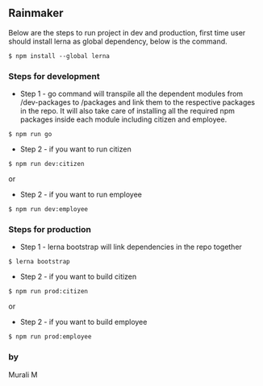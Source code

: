 ## Rainmaker
Below are the steps to run project in dev and production, first time user should install lerna as global dependency, below is the command.

```
$ npm install --global lerna

```


### Steps for development
+ Step 1 - go command will transpile all the dependent modules from /dev-packages to /packages and link them to the respective packages in the repo. It will also take care of installing all the required npm packages inside each module including citizen and employee.

```
$ npm run go

```

+ Step 2 - if you want to run citizen

```
$ npm run dev:citizen

```

or

+ Step 2 - if you want to run employee

```
$ npm run dev:employee

```

### Steps for production
+ Step 1 - lerna bootstrap will link dependencies in the repo together

```
$ lerna bootstrap

```

+ Step 2 - if you want to build citizen

```
$ npm run prod:citizen

```

or

+ Step 2 - if you want to build employee

```
$ npm run prod:employee

```

### by
Murali M
